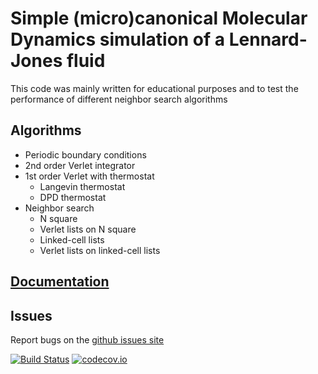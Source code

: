 # Simple (micro)canonical Molecular Dynamics simulation of a Lennard-Jones fluid

This code was mainly written for educational purposes and to test the performance of different neighbor search algorithms

## Algorithms

* Periodic boundary conditions
* 2nd order Verlet integrator
* 1st order Verlet with thermostat
  * Langevin thermostat
  * DPD thermostat
* Neighbor search
  * N square
  * Verlet lists on N square
  * Linked-cell lists
  * Verlet lists on linked-cell lists

## [Documentation](http://junghans.github.io/mdlj/)

## Issues

Report bugs on the [github issues site](https://github.com/junghans/mdlj/issues)


[![Build Status](https://travis-ci.org/junghans/mdlj.svg?branch=master)](https://travis-ci.org/junghans/mdlj)
[![codecov.io](https://codecov.io/github/junghans/mdlj/coverage.svg?branch=master)](https://codecov.io/github/junghans/mdlj?branch=master)
